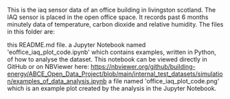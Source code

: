 This is the iaq sensor data of an office building in livingston scotland.
The IAQ sensor is placed in the open office space. It records past 6 months minutely data of temperature, carbon dioxide and relative humidity.
The files in this folder are:

this README.md file.
a Jupyter Notebook named 'eoffice_iaq_plot_code.ipynb' which contains examples, written in Python, of how to analyse the dataset. This notebook can be viewed directly in GitHub or on NBViewer here: https://nbviewer.org/github/building-energy/ABCE_Open_Data_Project/blob/main/internal_test_datasets/simulation/examples_of_data_analysis.ipynb
a file named 'office_iaq_plot_code.png' which is an example plot created by the analysis in the Jupyter Notebook.